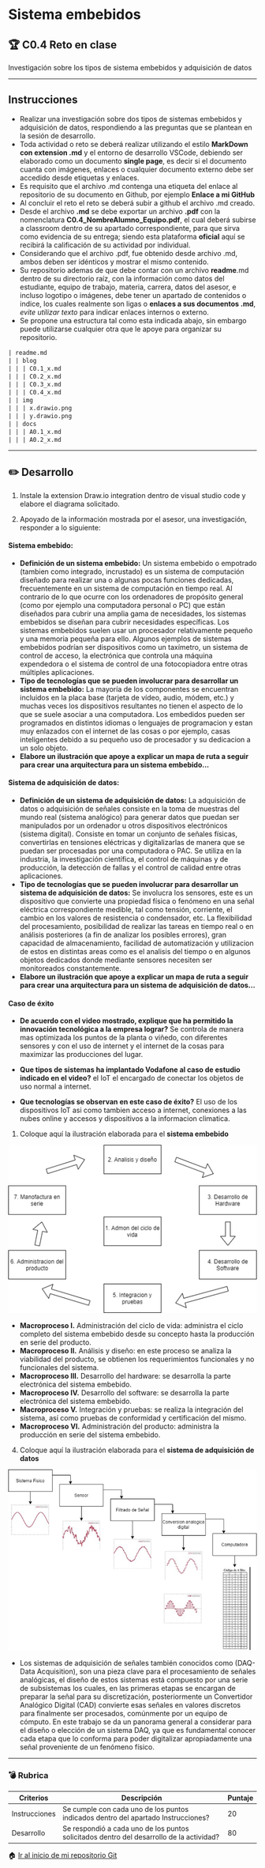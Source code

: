 # Sistema embebidos

## :trophy: C0.4 Reto en clase

Investigación sobre los tipos de sistema embebidos y adquisición de datos

___

## Instrucciones

- Realizar una investigación sobre dos tipos de sistemas embebidos y adquisición de datos, respondiendo a las preguntas que se plantean en la sesión de desarrollo.
- Toda actividad o reto se deberá realizar utilizando el estilo **MarkDown con extension .md** y el entorno de desarrollo VSCode, debiendo ser elaborado como un documento **single page**, es decir si el documento cuanta con imágenes, enlaces o cualquier documento externo debe ser accedido desde etiquetas y enlaces.
- Es requisito que el archivo .md contenga una etiqueta del enlace al repositorio de su documento en Github, por ejemplo **Enlace a mi GitHub**
- Al concluir el reto el reto se deberá subir a github el archivo .md creado.
- Desde el archivo **.md** se debe exportar un archivo **.pdf** con la nomenclatura **C0.4_NombreAlumno_Equipo.pdf**, el cual deberá subirse a classroom dentro de su apartado correspondiente, para que sirva como evidencia de su entrega; siendo esta plataforma **oficial** aquí se recibirá la calificación de su actividad por individual.
- Considerando que el archivo .pdf, fue obtenido desde archivo .md, ambos deben ser idénticos y mostrar el mismo contenido.
- Su repositorio ademas de que debe contar con un archivo **readme**.md dentro de su directorio raíz, con la información como datos del estudiante, equipo de trabajo, materia, carrera, datos del asesor, e incluso logotipo o imágenes, debe tener un apartado de contenidos o indice, los cuales realmente son ligas o **enlaces a sus documentos .md**, _evite utilizar texto_ para indicar enlaces internos o externo.
- Se propone una estructura tal como esta indicada abajo, sin embargo puede utilizarse cualquier otra que le apoye para organizar su repositorio.
  
```
| readme.md
| | blog
| | | C0.1_x.md
| | | C0.2_x.md
| | | C0.3_x.md
| | | C0.4_x.md
| | img
| | | x.drawio.png
| | | y.drawio.png
| | docs
| | | A0.1_x.md
| | | A0.2_x.md
```
___

## :pencil2:  Desarrollo

1. Instale la extension Draw.io integration dentro de visual studio code y elabore el diagrama solicitado.
    
2. Apoyado de la información mostrada por el asesor, una investigación, responder a lo siguiente:

#### **Sistema embebido**:

  - **Definición de un sistema embebido:**
  Un sistema embebido ​o empotrado (tambien como integrado, incrustado) es un sistema de computación diseñado para realizar una o algunas pocas funciones dedicadas,​ frecuentemente en un sistema de computación en tiempo real. Al contrario de lo que ocurre con los ordenadores de propósito general (como por ejemplo una computadora personal o PC) que están diseñados para cubrir una amplia gama de necesidades, los sistemas embebidos se diseñan para cubrir necesidades específicas.
  Los sistemas embebidos suelen usar un procesador relativamente pequeño y una memoria pequeña para ello.
  Algunos ejemplos de sistemas embebidos podrían ser dispositivos como un taxímetro, un sistema de control de acceso, la electrónica que controla una máquina expendedora o el sistema de control de una fotocopiadora entre otras múltiples aplicaciones.
  - **Tipo de tecnologías que se pueden involucrar para desarrollar un sistema embebido:**
  La mayoría de los componentes se encuentran incluidos en la placa base (tarjeta de vídeo, audio, módem, etc.) y muchas veces los dispositivos resultantes no tienen el aspecto de lo que se suele asociar a una computadora.
  Los embedidos pueden ser programados en distintos idiomas o lenguajes de programacion y estan muy enlazados con el internet de las cosas o por ejemplo, casas inteligentes debido a su pequeño uso de procesador y su dedicacion a un solo objeto.
  - **Elabore un ilustración que apoye a explicar un mapa de ruta a seguir para crear una arquitectura para un sistema embebido...**

#### **Sistema de adquisición de datos**:

  - **Definición de un sistema de adquisición de datos:**
  La adquisición de datos o adquisición de señales consiste en la toma de muestras del mundo real (sistema analógico) para generar datos que puedan ser manipulados por un ordenador u otros dispositivos electrónicos (sistema digital). Consiste en tomar un conjunto de señales físicas, convertirlas en tensiones eléctricas y digitalizarlas de manera que se puedan ser procesadas por una computadora o PAC.
  Se utiliza en la industria, la investigación científica, el control de máquinas y de producción, la detección de fallas y el control de calidad entre otras aplicaciones.
  - **Tipo de tecnologías que se pueden involucrar para desarrollar un sistema de adquisición de datos:** 
  Se involucra los sensores, este es un dispositivo que convierte una propiedad física o fenómeno en una señal eléctrica correspondiente medible, tal como tensión, corriente, el cambio en los valores de resistencia o condensador, etc. 
  La flexibilidad del procesamiento, posibilidad de realizar las tareas en tiempo real o en análisis posteriores (a fin de analizar los posibles errores), gran capacidad de almacenamiento, facilidad de automatización y utilizacion de estos en distintas areas como es el analisis del tiempo o en algunos objetos dedicados donde mediante sensores necesiten ser monitoreados constantemente.
  - **Elabore un ilustración que apoye a explicar un mapa de ruta a seguir para crear una arquitectura para un sistema de adquisición de datos...**

#### **Caso de éxito**

  - **De acuerdo con el video mostrado, explique que ha permitido la innovación tecnológica a la empresa lograr?**
  Se controla de manera mas optimizada los puntos de la planta o viñedo, con diferentes sensores y con el uso de internet y el internet de la cosas para maximizar las producciones del lugar.
  - **Que tipos de sistemas ha implantado Vodafone al caso de estudio indicado en el video?**
  el IoT el encargado de conectar los objetos de uso normal a internet.

  - **Que tecnologías se observan en este caso de éxito?**
  El uso de los dispositivos IoT asi como tambien acceso a internet, conexiones a las nubes online y accesos y dispositivos a la informacion climatica.

1. Coloque aquí la ilustración elaborada para el **sistema embebido**

![](/img/embedidos.drawio.png)

- **Macroproceso I.** Administración del ciclo de vida: administra el ciclo completo del sistema embebido desde su concepto hasta la producción en serie del producto.
- **Macroproceso II.** Análisis y diseño: en este proceso se analiza la viabilidad del producto, se obtienen los requerimientos funcionales y no funcionales del sistema.
- **Macroproceso III.** Desarrollo del hardware: se desarrolla la parte electrónica del sistema embebido.
- **Macroproceso IV.** Desarrollo del software: se desarrolla la parte electrónica del sistema embebido.
- **Macroproceso V.** Integración y pruebas: se realiza la integración del sistema, así como pruebas de conformidad y certificación del mismo.
- **Macroproceso VI.** Administración del producto: administra la producción en serie del sistema embebido.

4. Coloque aquí la ilustración elaborada para el **sistema de adquisición de datos**

![](/img/adquisicion.drawio.png)

- Los sistemas de adquisición de señales también conocidos como (DAQ-Data Acquisition), son una pieza clave para el procesamiento de señales analógicas, el diseño de estos sistemas está compuesto por una serie de subsistemas los cuales, en las primeras etapas se encargan de preparar la señal para su discretización, posteriormente un Convertidor Analógico Digital (CAD) convierte esas señales en valores discretos para finalmente ser procesados, comúnmente por un equipo de cómputo. En este trabajo se da un panorama general a considerar para el diseño o elección de un sistema DAQ, ya que es fundamental conocer cada etapa que lo conforma para poder digitalizar apropiadamente una señal proveniente de un fenómeno físico.

___

### :bomb: Rubrica

| Criterios     | Descripción                                                                                  | Puntaje |
| ------------- | -------------------------------------------------------------------------------------------- | ------- |
| Instrucciones | Se cumple con cada uno de los puntos indicados dentro del apartado Instrucciones?            | 20 |
| Desarrollo    | Se respondió a cada uno de los puntos solicitados dentro del desarrollo de la actividad?     | 80      |

   
   
:house: [Ir al inicio de mi repositorio Git](https://github.com/AlexBamaca/AnalisisB)